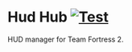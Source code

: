 # Hud Hub [![Test](https://github.com/IohannRabeson/hudhub/actions/workflows/rust.yml/badge.svg)](https://github.com/IohannRabeson/hudhub/actions/workflows/rust.yml)

HUD manager for Team Fortress 2.
